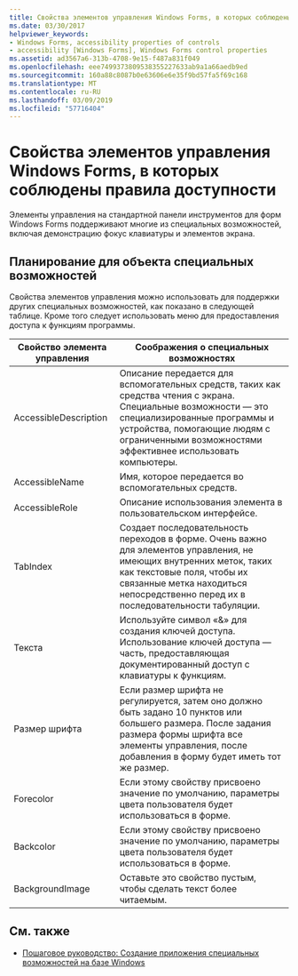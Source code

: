 ```yaml
---
title: Свойства элементов управления Windows Forms, в которых соблюдены правила доступности
ms.date: 03/30/2017
helpviewer_keywords:
- Windows Forms, accessibility properties of controls
- accessibility [Windows Forms], Windows Forms control properties
ms.assetid: ad3567a6-313b-4708-9e15-f487a831f049
ms.openlocfilehash: eee7499373809538355227633ab9a1a66aedb9ed
ms.sourcegitcommit: 160a88c8087b0e63606e6e35f9bd57fa5f69c168
ms.translationtype: MT
ms.contentlocale: ru-RU
ms.lasthandoff: 03/09/2019
ms.locfileid: "57716404"
---
```

# <a name="properties-on-windows-forms-controls-that-support-accessibility-guidelines"></a>Свойства элементов управления Windows Forms, в которых соблюдены правила доступности
Элементы управления на стандартной панели инструментов для форм Windows Forms поддерживают многие из специальных возможностей, включая демонстрацию фокус клавиатуры и элементов экрана.  
  
## <a name="planning-ahead-for-accessibility"></a>Планирование для объекта специальных возможностей  
 Свойства элементов управления можно использовать для поддержки других специальных возможностей, как показано в следующей таблице. Кроме того следует использовать меню для предоставления доступа к функциям программы.  
  
|Свойство элемента управления|Соображения о специальных возможностях|  
|----------------------|--------------------------------------|  
|AccessibleDescription|Описание передается для вспомогательных средств, таких как средства чтения с экрана. Специальные возможности — это специализированные программы и устройства, помогающие людям с ограниченными возможностями эффективнее использовать компьютеры.|  
|AccessibleName|Имя, которое передается во вспомогательных средств.|  
|AccessibleRole|Описание использования элемента в пользовательском интерфейсе.|  
|TabIndex|Создает последовательность переходов в форме. Очень важно для элементов управления, не имеющих внутренних меток, таких как текстовые поля, чтобы их связанные метка находиться непосредственно перед их в последовательности табуляции.|  
|Текста|Используйте символ «&» для создания ключей доступа. Использование ключей доступа — часть, предоставляющая документированный доступ с клавиатуры к функциям.|  
|Размер шрифта|Если размер шрифта не регулируется, затем оно должно быть задано 10 пунктов или большего размера. После задания размера формы шрифта все элементы управления, после добавления в форму будет иметь тот же размер.|  
|Forecolor|Если этому свойству присвоено значение по умолчанию, параметры цвета пользователя будет использоваться в форме.|  
|Backcolor|Если этому свойству присвоено значение по умолчанию, параметры цвета пользователя будет использоваться в форме.|  
|BackgroundImage|Оставьте это свойство пустым, чтобы сделать текст более читаемым.|  
  
## <a name="see-also"></a>См. также
- [Пошаговое руководство: Создание приложения специальных возможностей на базе Windows](walkthrough-creating-an-accessible-windows-based-application.md)
